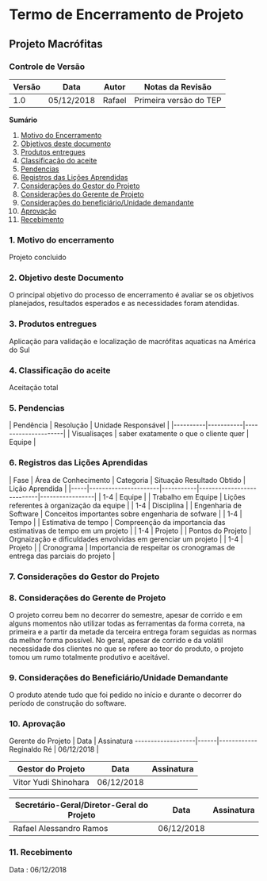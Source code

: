 # Termo de Encerramento de Projeto

## Projeto Macrófitas


### Controle de Versão
|Versão | Data | Autor | Notas da Revisão |
|--- | --- | --- | --- |
|  1.0  |  05/12/2018   | Rafael    |  Primeira versão do TEP   |


**Sumário**
1. [Motivo do Encerramento](#id1)
2. [Objetivos deste documento](#id2)
3. [Produtos entregues](#id3)
4. [Classificação do aceite](#id4)
5. [Pendencias](#id5)
6. [Registros das Lições Aprendidas](#id6)
7. [Considerações do Gestor do Projeto](#id7)
8. [Considerações do Gerente de Projeto](#id8)
9. [Considerações do beneficiário/Unidade demandante](#id9)
10. [Aprovação](#id10)
11. [Recebimento](#id11)

### 1. Motivo do encerramento
<div id='id1' />
Projeto concluido

###  2. Objetivo deste Documento
<div id='id2' />
O principal objetivo do processo de encerramento é avaliar se os objetivos planejados, resultados esperados e as necessidades foram atendidas.

### 3. Produtos entregues
<div id='id3' />
Aplicação para validação e localização de macrófitas aquaticas na América do Sul

### 4. Classificação do aceite
<div id='id4' />
Aceitação total

### 5. Pendencias
<div id='id5' />
| Pendência | Resolução | Unidade Responsável |
|----------|-----------|---------------------|
| Visualisaçes | saber exatamente o que o cliente quer | Equipe |

### 6. Registros das Lições Aprendidas
<div id='id6' />
| Fase | Área de Conhecimento | Categoria | Situação Resultado Obtido | Lição Aprendida |
|-----|----------------------|-----------|---------------------------|-----------------|
| 1-4 | Equipe |  | Trabalho em Equipe | Lições referentes à organização da equipe |
| 1-4 | Disciplina |  | Engenharia de Software | Conceitos importantes sobre engenharia de sofware |
| 1-4 | Tempo |  | Estimativa de tempo | Compreenção da importancia das estimativas de tempo em um projeto |
| 1-4 |  Projeto |  | Pontos do Projeto | Orgnaização e dificuldades envolvidas em gerenciar um projeto |
| 1-4 | Projeto |  | Cronograma | Importancia de respeitar os cronogramas de entrega das parciais do projeto |

### 7. Considerações do Gestor do Projeto
<div id='id7' />


### 8. Considerações do Gerente de Projeto
<div id='id8' />
O projeto correu bem no decorrer do semestre, apesar de corrido e em alguns momentos não utilizar todas as ferramentas da forma correta, na primeira e a partir da metade da terceira entrega foram seguidas as normas da melhor forma possível. No geral, apesar de corrido e da volátil necessidade dos clientes no que se refere ao teor do produto, o projeto tomou um rumo totalmente produtivo e aceitável.

### 9. Considerações do Beneficiário/Unidade Demandante
<div id='id9' />
O produto atende tudo que foi pedido no início e durante o decorrer do período de construção do software.

### 10. Aprovação
<div id='id10' />
Gerente do Projeto | Data | Assinatura
-------------------|------|------------
Reginaldo Ré       | 06/12/2018 |

Gestor do Projeto | Data | Assinatura
------------------|------|------------
Vitor Yudi Shinohara | 06/12/2018 |

Secretário-Geral/Diretor-Geral do Projeto | Data | Assinatura
------------------------------------------|------|------------
Rafael Alessandro Ramos                   | 06/12/2018 |

### 11. Recebimento
<div id='id11' />
Data : 06/12/2018 
